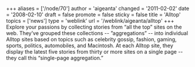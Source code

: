 +++
aliases = ['/node/70']
author = 'aigeanta'
changed = '2011-02-02'
date = '2008-02-10'
draft = false
promote = false
sticky = false
title = 'Alltop'
topics = ['news']
type = 'weblink'
url = '/weblink/aigeanta/alltop'
+++
Explore your passions by collecting stories from “all the top” sites on the web. They’ve grouped these collections -- ”aggregations” -- into individual Alltop sites based on topics such as celebrity gossip, fashion, gaming, sports, politics, automobiles, and Macintosh. At each Alltop site, they display the latest five stories from thirty or more sites on a single page -- they call this “single-page aggregation.”

